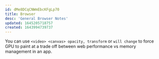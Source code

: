 ```yaml
---
id: dMe8DCqCNWmEbcKFgLp70
title: Browser
desc: 'General Browser Notes'
updated: 1645205718757
created: 1643994739737
---
```


You can use ` <video> <canvas> opacity, transform ` or ` will change ` to force GPU to paint at a trade off between web performance vs memory management in an app.
